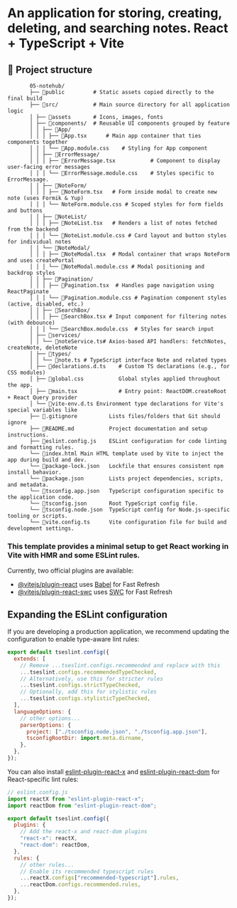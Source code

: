 # An application for storing, creating, deleting, and searching notes. React + TypeScript + Vite

## 📂 Project structure

           05-notehub/
           ├── 📁public         # Static assets copied directly to the final build
           ├── 📁src/           # Main source directory for all application logic
           │ ├── 📁assets       # Icons, images, fonts
           │ ├── 📁components/  # Reusable UI components grouped by feature
           │ │ ├── 📁App/
           │ │ │ ├── 📄App.tsx      # Main app container that ties components together
           │ │ │ └── 📄App.module.css    # Styling for App component
           │ │ ├── 📁ErrorMessage/
           │ │ │ ├── 📄ErrorMessage.tsx           # Component to display user-facing error messages
           │ │ │ └── 📄ErrorMessage.module.css    # Styles specific to ErrorMessage.
           │ │ ├── 📁NoteForm/
           │ │ │ ├── 📄NoteForm.tsx   # Form inside modal to create new note (uses Formik & Yup)
           │ │ │ └── NoteForm.module.css # Scoped styles for form fields and buttons
           │ │ ├── 📁NoteList/
           │ │ │ ├── 📄NoteList.tsx   # Renders a list of notes fetched from the backend
           │ │ │ └── 📄NoteList.module.css # Card layout and button styles for individual notes
           │ │ └── 📁NoteModal/
           │ │ │ ├── 📄NoteModal.tsx  # Modal container that wraps NoteForm and uses createPortal
           │ │ │ └── 📄NoteModal.module.css # Modal positioning and backdrop styles
           │ │ ├── 📁Pagination/
           │ │ │ ├── 📄Pagination.tsx  # Handles page navigation using ReactPaginate
           │ │ │ └── 📄Pagination.module.css # Pagination component styles (active, disabled, etc.)
           │ │ ├── 📁SearchBox/
           │ │ │ ├── 📄SearchBox.tsx # Input component for filtering notes (with debounce)
           │ │ │ └── 📄SearchBox.module.css  # Styles for search input
           │ ├── 📁services/
           │ │ └── 📄noteService.ts# Axios-based API handlers: fetchNotes, createNote, deleteNote
           │ ├── 📁types/
           │ │ └── 📄note.ts # TypeScript interface Note and related types
           │ ├── 📄declarations.d.ts    # Custom TS declarations (e.g., for CSS modules)
           │ ├── 📄global.css           Global styles applied throughout the app.
           │ ├── 📄main.tsx             # Entry point: ReactDOM.createRoot + React Query provider
           │ └── 📄vite-env.d.ts Environment type declarations for Vite's special variables like
           ├── 📄.gitignore          Lists files/folders that Git should ignore
           ├── 📄README.md           Project documentation and setup instructions.
           ├── 📄eslint.config.js    ESLint configuration for code linting and formatting rules.
           └── 📄index.html Main HTML template used by Vite to inject the app during build and dev.
           └── 📄package-lock.json   Lockfile that ensures consistent npm install behavior.
           └── 📄package.json        Lists project dependencies, scripts, and metadata.
           └── 📄tsconfig.app.json   TypeScript configuration specific to the application code.
           └── 📄tsconfig.json       Root TypeScript config file.
           └── 📄tsconfig.node.json  TypeScript config for Node.js-specific tooling or scripts.
           └── 📄vite.config.ts      Vite configuration file for build and development settings.

### This template provides a minimal setup to get React working in Vite with HMR and some ESLint rules.

Currently, two official plugins are available:

- [@vitejs/plugin-react](https://github.com/vitejs/vite-plugin-react/blob/main/packages/plugin-react) uses [Babel](https://babeljs.io/) for Fast Refresh
- [@vitejs/plugin-react-swc](https://github.com/vitejs/vite-plugin-react/blob/main/packages/plugin-react-swc) uses [SWC](https://swc.rs/) for Fast Refresh

## Expanding the ESLint configuration

If you are developing a production application, we recommend updating the configuration to enable type-aware lint rules:

```js
export default tseslint.config({
  extends: [
    // Remove ...tseslint.configs.recommended and replace with this
    ...tseslint.configs.recommendedTypeChecked,
    // Alternatively, use this for stricter rules
    ...tseslint.configs.strictTypeChecked,
    // Optionally, add this for stylistic rules
    ...tseslint.configs.stylisticTypeChecked,
  ],
  languageOptions: {
    // other options...
    parserOptions: {
      project: ["./tsconfig.node.json", "./tsconfig.app.json"],
      tsconfigRootDir: import.meta.dirname,
    },
  },
});
```

You can also install [eslint-plugin-react-x](https://github.com/Rel1cx/eslint-react/tree/main/packages/plugins/eslint-plugin-react-x) and [eslint-plugin-react-dom](https://github.com/Rel1cx/eslint-react/tree/main/packages/plugins/eslint-plugin-react-dom) for React-specific lint rules:

```js
// eslint.config.js
import reactX from "eslint-plugin-react-x";
import reactDom from "eslint-plugin-react-dom";

export default tseslint.config({
  plugins: {
    // Add the react-x and react-dom plugins
    "react-x": reactX,
    "react-dom": reactDom,
  },
  rules: {
    // other rules...
    // Enable its recommended typescript rules
    ...reactX.configs["recommended-typescript"].rules,
    ...reactDom.configs.recommended.rules,
  },
});
```
